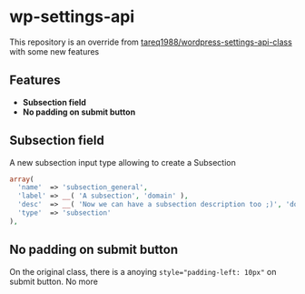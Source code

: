 # wp-settings-api
This repository is an override from [tareq1988/wordpress-settings-api-class](https://github.com/tareq1988/wordpress-settings-api-class) with some new features

## Features

* **Subsection field**
* **No padding on submit button**

## Subsection field
A new subsection input type allowing to create a Subsection
```php
array(
  'name'  => 'subsection_general',
  'label' => __( 'A subsection', 'domain' ),
  'desc'  => __( 'Now we can have a subsection description too ;)', 'domain' ),
  'type'  => 'subsection'
),
```

## No padding on submit button
On the original class, there is a anoying `style="padding-left: 10px"` on submit button.
No more
